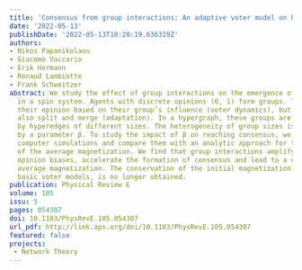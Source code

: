 ```yaml
---
title: 'Consensus from group interactions: An adaptive voter model on hypergraphs'
date: '2022-05-13'
publishDate: '2022-05-13T10:20:19.636319Z'
authors:
- Nikos Papanikolaou
- Giacomo Vaccario
- Erik Hormann
- Renaud Lambiotte
- Frank Schweitzer
abstract: We study the effect of group interactions on the emergence of consensus
  in a spin system. Agents with discrete opinions (0, 1) form groups. They can change
  their opinion based on their group’s influence (voter dynamics), but groups can
  also split and merge (adaptation). In a hypergraph, these groups are represented
  by hyperedges of different sizes. The heterogeneity of group sizes is controlled
  by a parameter β. To study the impact of β on reaching consensus, we provide extensive
  computer simulations and compare them with an analytic approach for the dynamics
  of the average magnetization. We find that group interactions amplify small initial
  opinion biases, accelerate the formation of consensus and lead to a drift of the
  average magnetization. The conservation of the initial magnetization, known for
  basic voter models, is no longer obtained.
publication: Physical Review E
volume: 105
issu: 5
pages: 054307
doi: 10.1103/PhysRevE.105.054307
url_pdf: http://link.aps.org/doi/10.1103/PhysRevE.105.054307
featured: false
projects: 
 - Network Theory
---
```

